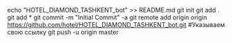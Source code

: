 echo "HOTEL_DIAMOND_TASHKENT_bot" >> README.md
git init
git add .
git add *
git commit -m "Initial Commit" -a
git remote add origin origin https://github.com/hotel/HOTEL_DIAMOND_TASHKENT_bot.git #Указываем свою ссылку
git push -u origin master
